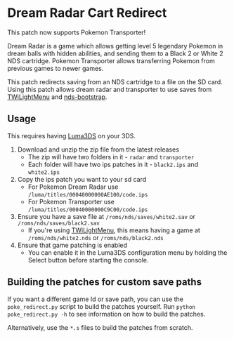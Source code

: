 # Dream Radar Cart Redirect

This patch now supports Pokemon Transporter!

Dream Radar is a game which allows getting level 5 legendary Pokemon in dream balls with hidden abilities, and sending them to a Black 2 or White 2 NDS cartridge. Pokemon Transporter allows transferring Pokemon from previous games to newer games.

This patch redirects saving from an NDS cartridge to a file on the SD card. Using this patch allows dream radar and transporter to use saves from [TWiLightMenu](https://github.com/DS-Homebrew/TWiLightMenu) and [nds-bootstrap](https://github.com/ahezard/nds-bootstrap).

## Usage

This requires having [Luma3DS](https://github.com/AuroraWright/Luma3DS) on your 3DS.

1. Download and unzip the zip file from the latest releases
   - The zip will have two folders in it - `radar` and `transporter`
   - Each folder will have two ips patches in it - `black2.ips` and `white2.ips`
2. Copy the ips patch you want to your sd card
   - For Pokemon Dream Radar use `/luma/titles/00040000000AE100/code.ips`
   - For Pokemon Transporter use `/luma/titles/00040000000C9C00/code.ips`
3. Ensure you have a save file at `/roms/nds/saves/white2.sav` or `/roms/nds/saves/black2.sav`
   - If you're using [TWiLightMenu](https://github.com/DS-Homebrew/TWiLightMenu), this means having a game at `/roms/nds/white2.nds` or `/roms/nds/black2.nds`
4. Ensure that game patching is enabled
   - You can enable it in the Luma3DS configuration menu by holding the Select button before starting the console.

## Building the patches for custom save paths

If you want a different game Id or save path, you can use the `poke_redirect.py` script to build the patches yourself. Run `python poke_redirect.py -h` to see information on how to build the patches.

Alternatively, use the `*.s` files to build the patches from scratch.
